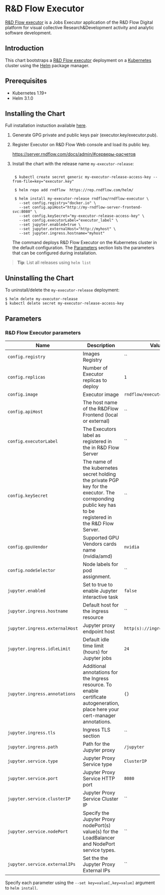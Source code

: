 # R&D Flow Executor

[R&D Flow executor](https://www.server.rndflow.com/) is a Jobs Executor application of the R&D Flow Digital platform for visual collective Research&Development activity and analytic software development.

## Introduction

This chart bootstraps a  [R&D Flow executor](https://server.rndflow.com/) deployment on a [Kubernetes](http://kubernetes.io) cluster using the [Helm](https://helm.sh) package manager.

## Prerequisites

- Kubernetes 1.19+
- Helm 3.1.0

## Installing the Chart

Full installation instuction available [here](https://github.com/rndflow/rndflow-install/blob/main/instances/executors/main-executor/README.md).

1. Generate GPG private and public keys pair (executor.key/executor.pub).
 
2. Register Executor on R&D Flow Web console and load its public key.
 
    https://server.rndflow.com/docs/admin/#серверы-расчетов

3. Install the chart with the release name `my-executor-release`:

   ```console

    $ kubectl create secret generic my-executor-release-access-key --from-file=key="executor.key"

    $ helm repo add rndflow  https://rep.rndflow.com/helm/

    $ helm install my-executor-release rndflow/rndflow-executor \
      --set config.registry="docker.io" \
      --set config.apiHost="http://my-rndflow-server-frontend-svc:8080" \
      --set config.keySecret="my-executor-release-access-key" \
      --set config.executorLabel="executor_label" \
      --set jupyter.enabled=true \
      --set jupyter.externalHost="http://myhost" \
      --set jupyter.ingress.hostname="myhost"
   ```

   The command deploys R&D Flow Executor on the Kubernetes cluster in the default configuration. The [Parameters](#parameters) section lists the parameters that can be configured during installation.

> **Tip**: List all releases using `helm list`

## Uninstalling the Chart

To uninstall/delete the `my-executor-release` deployment:

```console
$ helm delete my-executor-release
$ kubectl delete secret my-executor-release-access-key
```

## Parameters

### R&D Flow Executor parameters

| Name                                          | Description                                                                                                                                               | Value                       |
| --------------------------------------------- | --------------------------------------------------------------------------------------------------------------------------------------------------------- | --------------------------- |
|`config.registry`                              | Images Registry                                                                                                                                           |``                           |
|`config.replicas`                              | Number of Executor replicas to deploy                                                                                                                     |`1`                          |
|`config.image`                                 | Executor image                                                                                                                                            |`rndflow/executor:latest`    |
|`config.apiHost`                               | The host name of the R&DFlow Frontend (local or external)                                                                                                 |``                           |
|`config.executorLabel`                         | The Executors label as registered in the in R&D Flow Server                                                                                               |``                           |
|`config.keySecret`                             | The name of the kubernetes secret holding the private PGP key for the executor. The correponding public key has to be registered in the R&D Flow Server.  |``                           |
|`config.gpuVendor`                             | Supported GPU Vendors cards name (nvidia/amd)                                                                                                             |`nvidia`                     |
|`config.nodeSelector`                          | Node labels for pod assignment.                                                                                                                           |``                           |
|`jupyter.enabled`                              | Set to true to enable Jupyter interactive task                                                                                                            |`false`                      |
|`jupyter.ingress.hostname`                     | Default host for the ingress resource                                                                                                                     |``                           |
|`jupyter.ingress.externalHost`                 | Jupyter proxy endpoint host                                                                                                                               |`http(s)://ingress.hostname` |
|`jupyter.ingress.idleLimit`                    | Default idle time limit (hours) for Jupyter jobs                                                                                                          |`24`                         |
|`jupyter.ingress.annotations`                  | Additional annotations for the Ingress resource. To enable certificate autogeneration, place here your cert-manager annotations.                          |`{}`                         |
|`jupyter.ingress.tls`                          | Ingress TLS section                                                                                                                                       |``                           |
|`jupyter.ingress.path`                         | Path for the Jupyter proxy                                                                                                                                |`/jupyter`                   |
|`jupyter.service.type`                         | Jupyter Proxy Service type                                                                                                                                |`ClusterIP`                  |
|`jupyter.service.port`                         | Jupyter Proxy Service HTTP port                                                                                                                           |`8080`                       |
|`jupyter.service.clusterIP`                    | Jupyter Proxy Service Cluster IP                                                                                                                          |``                           |
|`jupyter.service.nodePort`                     | Specify the Jupyter Proxy nodePort(s) value(s) for the LoadBalancer and NodePort service types.                                                           |``                           |
|`jupyter.service.externalIPs`                  | Set the the Jupyter Proxy External IPs                                                                                                                    |``                           |

Specify each parameter using the `--set key=value[,key=value]` argument to `helm install`.

